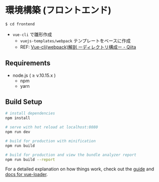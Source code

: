 # 環境構築 (フロントエンド)

```sh
$ cd frontend
```


- `vue-cli` で雛形作成
  - `vuejs-templates/webpack` テンプレートをベースに作成
  - REF: [Vue-cli(webpack)解剖 ーディレクトリ構成ー - Qiita](https://qiita.com/h_plum/items/86b8a6a86ac0fea8a4d1)

## Requirements

- node.js ( ≥ v.10.15.x )
  - npm
  - yarn


## Build Setup

``` bash
# install dependencies
npm install

# serve with hot reload at localhost:8080
npm run dev

# build for production with minification
npm run build

# build for production and view the bundle analyzer report
npm run build --report
```

For a detailed explanation on how things work, check out the [guide](http://vuejs-templates.github.io/webpack/) and [docs for vue-loader](http://vuejs.github.io/vue-loader).

